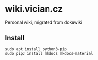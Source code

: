 # wiki.vician.cz
Personal wiki, migrated from dokuwiki

## Install

```
sudo apt install python3-pip
sudo pip3 install mkdocs mkdocs-material
```

